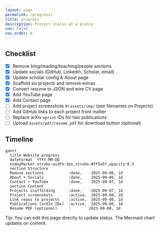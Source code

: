```yaml
---
layout: page
permalink: /progress/
title: progress
description: Project status at a glance
nav: False
nav_order: 8
---
```


## Checklist

- [x] Remove blog/reading/teaching/people sections
- [x] Update socials (GitHub, LinkedIn, Scholar, email)
- [x] Update scholar config & About page
- [x] Scaffold six projects and remove extras
- [x] Convert resume to JSON and wire CV page
- [x] Add YouTube page
- [x] Add Contact page
- [ ] Add project screenshots in `assets/img/` (see filenames on Projects)
- [ ] Add GitHub links to each project front matter
- [ ] Replace arXiv `eprint` IDs for two publications
- [ ] Upload `assets/pdf/resume.pdf` for download button (optional)

## Timeline

```mermaid
gantt
  title Website progress
  dateFormat  YYYY-MM-DD
  todayMarker stroke-width:3px,stroke:#ff5a5f,opacity:0.5
  section Structure
  Remove sections           :done,    2025-09-06, 1d
  About + Socials           :done,    2025-09-06, 1d
  Contact + YouTube         :done,    2025-09-07, 1d
  section Content
  Projects scaffolding      :done,    2025-09-07, 1d
  Project screenshots       :active,  2025-09-08, 2d
  Link repos to projects    :active,  2025-09-08, 1d
  Publications (arXiv IDs)  :active,  2025-09-08, 1d
  Resume PDF (optional)     :        2025-09-08, 1d
```

Tip: You can edit this page directly to update status. The Mermaid chart updates on commit.


